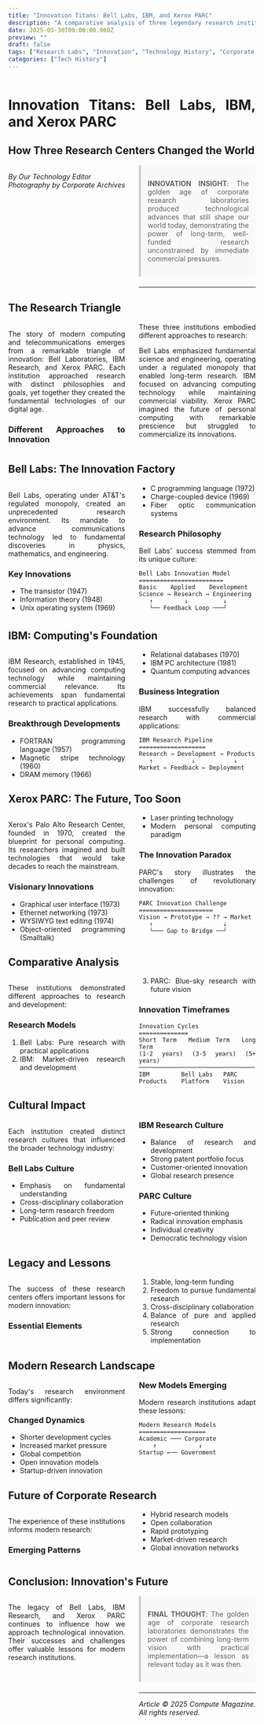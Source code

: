 ```yaml
---
title: "Innovation Titans: Bell Labs, IBM, and Xerox PARC"
description: "A comparative analysis of three legendary research institutions"
date: 2025-05-30T09:00:00.000Z
preview: ""
draft: false
tags: ["Research Labs", "Innovation", "Technology History", "Corporate Research"]
categories: ["Tech History"]
---
```


<div class="two-column">

# Innovation Titans: Bell Labs, IBM, and Xerox PARC
## How Three Research Centers Changed the World

*By Our Technology Editor*  
*Photography by Corporate Archives*

> **INNOVATION INSIGHT**: The golden age of corporate research laboratories produced technological advances that still shape our world today, demonstrating the power of long-term, well-funded research unconstrained by immediate commercial pressures.

-------------------

## The Research Triangle

The story of modern computing and telecommunications emerges from a remarkable triangle of innovation: Bell Laboratories, IBM Research, and Xerox PARC. Each institution approached research with distinct philosophies and goals, yet together they created the fundamental technologies of our digital age.

### Different Approaches to Innovation

These three institutions embodied different approaches to research:

Bell Labs emphasized fundamental science and engineering, operating under a regulated monopoly that enabled long-term research. IBM focused on advancing computing technology while maintaining commercial viability. Xerox PARC imagined the future of personal computing with remarkable prescience but struggled to commercialize its innovations.

## Bell Labs: The Innovation Factory

Bell Labs, operating under AT&T's regulated monopoly, created an unprecedented research environment. Its mandate to advance communications technology led to fundamental discoveries in physics, mathematics, and engineering.

### Key Innovations

- The transistor (1947)
- Information theory (1948)
- Unix operating system (1969)
- C programming language (1972)
- Charge-coupled device (1969)
- Fiber optic communication systems

### Research Philosophy

Bell Labs' success stemmed from its unique culture:

```ascii
Bell Labs Innovation Model
========================
Basic    Applied    Development
Science → Research → Engineering
   ↑         ↓          ↓
   └── Feedback Loop ───┘
```

## IBM: Computing's Foundation

IBM Research, established in 1945, focused on advancing computing technology while maintaining commercial relevance. Its achievements span fundamental research to practical applications.

### Breakthrough Developments

- FORTRAN programming language (1957)
- Magnetic stripe technology (1960)
- DRAM memory (1966)
- Relational databases (1970)
- IBM PC architecture (1981)
- Quantum computing advances

### Business Integration

IBM successfully balanced research with commercial applications:

```ascii
IBM Research Pipeline
===================
Research → Development → Products
   ↑           ↓           ↓
Market ← Feedback ← Deployment
```

## Xerox PARC: The Future, Too Soon

Xerox's Palo Alto Research Center, founded in 1970, created the blueprint for personal computing. Its researchers imagined and built technologies that would take decades to reach the mainstream.

### Visionary Innovations

- Graphical user interface (1973)
- Ethernet networking (1973)
- WYSIWYG text editing (1974)
- Object-oriented programming (Smalltalk)
- Laser printing technology
- Modern personal computing paradigm

### The Innovation Paradox

PARC's story illustrates the challenges of revolutionary innovation:

```ascii
PARC Innovation Challenge
=====================
Vision → Prototype → ?? → Market
   ↑                    ↓
   └─── Gap to Bridge ──┘
```

## Comparative Analysis

These institutions demonstrated different approaches to research and development:

### Research Models

1. Bell Labs: Pure research with practical applications
2. IBM: Market-driven research and development
3. PARC: Blue-sky research with future vision

### Innovation Timeframes

```ascii
Innovation Cycles
==============
Short Term  Medium Term  Long Term
(1-2 years) (3-5 years) (5+ years)
─────────────────────────────────
IBM         Bell Labs   PARC
Products    Platform    Vision
```

## Cultural Impact

Each institution created distinct research cultures that influenced the broader technology industry:

### Bell Labs Culture

- Emphasis on fundamental understanding
- Cross-disciplinary collaboration
- Long-term research freedom
- Publication and peer review

### IBM Research Culture

- Balance of research and development
- Strong patent portfolio focus
- Customer-oriented innovation
- Global research presence

### PARC Culture

- Future-oriented thinking
- Radical innovation emphasis
- Individual creativity
- Democratic technology vision

## Legacy and Lessons

The success of these research centers offers important lessons for modern innovation:

### Essential Elements

1. Stable, long-term funding
2. Freedom to pursue fundamental research
3. Cross-disciplinary collaboration
4. Balance of pure and applied research
5. Strong connection to implementation

## Modern Research Landscape

Today's research environment differs significantly:

### Changed Dynamics

- Shorter development cycles
- Increased market pressure
- Global competition
- Open innovation models
- Startup-driven innovation

### New Models Emerging

Modern research institutions adapt these lessons:

```ascii
Modern Research Models
===================
Academic ─── Corporate
    ↑            ↓
Startup ←── Government
```

## Future of Corporate Research

The experience of these institutions informs modern research:

### Emerging Patterns

- Hybrid research models
- Open collaboration
- Rapid prototyping
- Market-driven research
- Global innovation networks

## Conclusion: Innovation's Future

The legacy of Bell Labs, IBM Research, and Xerox PARC continues to influence how we approach technological innovation. Their successes and challenges offer valuable lessons for modern research institutions.

> **FINAL THOUGHT**: 
> The golden age of corporate research laboratories 
> demonstrates the power of combining long-term vision 
> with practical implementation—a lesson as relevant 
> today as it was then.

---

*Article © 2025 Compute Magazine. All rights reserved.*

</div>

<style>
.two-column {
    column-count: 2;
    column-gap: 2em;
    text-align: justify;
    hyphens: auto;
}

.two-column h1, .two-column h2 {
    column-span: all;
}

.two-column pre {
    white-space: pre-wrap;
    break-inside: avoid;
}

blockquote {
    background: #f9f9f9;
    border-left: 4px solid #ccc;
    margin: 1.5em 0;
    padding: 1em;
    break-inside: avoid;
}

table {
    width: 100%;
    border-collapse: collapse;
    break-inside: avoid;
}

td, th {
    border: 1px solid #ddd;
    padding: 8px;
}
</style>
